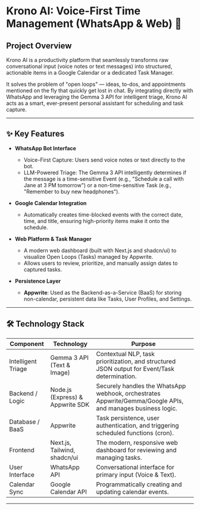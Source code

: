
# Krono AI: Voice-First Time Management (WhatsApp & Web) 🌟

## Project Overview

Krono AI is a productivity platform that seamlessly transforms raw conversational input (voice notes or text messages) into structured, actionable items in a Google Calendar or a dedicated Task Manager.

It solves the problem of "open loops" — ideas, to-dos, and appointments mentioned on the fly that quickly get lost in chat. By integrating directly with WhatsApp and leveraging the Gemma 3 API for intelligent triage, Krono AI acts as a smart, ever-present personal assistant for scheduling and task capture.

---

## ✨ Key Features

* **WhatsApp Bot Interface**

  * Voice-First Capture: Users send voice notes or text directly to the bot.
  * LLM-Powered Triage: The Gemma 3 API intelligently determines if the message is a time-sensitive Event (e.g., "Schedule a call with Jane at 3 PM tomorrow") or a non-time-sensitive Task (e.g., "Remember to buy new headphones").

* **Google Calendar Integration**

  * Automatically creates time-blocked events with the correct date, time, and title, ensuring high-priority items make it onto the schedule.

* **Web Platform & Task Manager**

  * A modern web dashboard (built with Next.js and shadcn/ui) to visualize Open Loops (Tasks) managed by Appwrite.
  * Allows users to review, prioritize, and manually assign dates to captured tasks.

* **Persistence Layer**

  * **Appwrite**: Used as the Backend-as-a-Service (BaaS) for storing non-calendar, persistent data like Tasks, User Profiles, and Settings.

---

## 🛠️ Technology Stack

| Component          | Technology                       | Purpose                                                                                                     |
| ------------------ | -------------------------------- | ----------------------------------------------------------------------------------------------------------- |
| Intelligent Triage | Gemma 3 API (Text & Image)       | Contextual NLP, task prioritization, and structured JSON output for Event/Task determination.               |
| Backend / Logic    | Node.js (Express) & Appwrite SDK | Securely handles the WhatsApp webhook, orchestrates Appwrite/Gemma/Google APIs, and manages business logic. |
| Database / BaaS    | Appwrite                         | Task persistence, user authentication, and triggering scheduled functions (cron).                           |
| Frontend           | Next.js, Tailwind, shadcn/ui     | The modern, responsive web dashboard for reviewing and managing tasks.                                      |
| User Interface     | WhatsApp API                     | Conversational interface for primary input (Voice & Text).                                                  |
| Calendar Sync      | Google Calendar API              | Programmatically creating and updating calendar events.                                                     |

---
